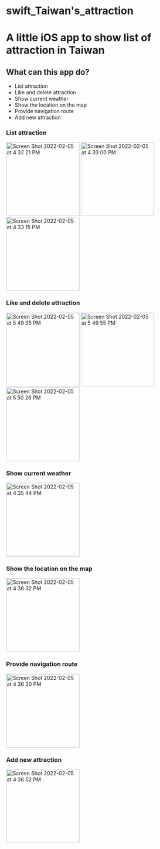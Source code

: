 # swift_Taiwan's_attraction
# A little iOS app to show list of attraction in Taiwan
## What can this app do?
- List attraction
- Like and delete attraction
- Show current weather
- Show the location on the map
- Provide navigation route
- Add new attraction

### List attraction
<p float="left">
  <img width="200" alt="Screen Shot 2022-02-05 at 4 32 21 PM" src="https://user-images.githubusercontent.com/79236612/152636300-d8a6677e-4006-475b-9004-290291a71125.png">
  <img width="200" alt="Screen Shot 2022-02-05 at 4 33 00 PM" src="https://user-images.githubusercontent.com/79236612/152636611-d0f4bbbf-78d5-42c5-b2b0-2e6290d949cb.png">
  <img width="200" alt="Screen Shot 2022-02-05 at 4 33 15 PM" src="https://user-images.githubusercontent.com/79236612/152636617-63e7fbd2-b55a-45ff-9060-9ef4767defb3.png">
</p>

### Like and delete attraction
<p float="left">
  <img width="200" alt="Screen Shot 2022-02-05 at 5 49 35 PM" src="https://user-images.githubusercontent.com/79236612/152636870-334a315e-9162-459a-8e44-1788c3499f20.png">
  <img width="200" alt="Screen Shot 2022-02-05 at 5 49 55 PM" src="https://user-images.githubusercontent.com/79236612/152636886-23a53f17-48bd-4b1e-8d87-c99f7dc0309c.png">
  <img width="200" alt="Screen Shot 2022-02-05 at 5 50 26 PM" src="https://user-images.githubusercontent.com/79236612/152636888-11df35fb-84ba-4310-bcd0-6d84930fb79c.png">

</p>


### Show current weather
<img width="200" alt="Screen Shot 2022-02-05 at 4 35 44 PM" src="https://user-images.githubusercontent.com/79236612/152636327-a4b8dfc0-9230-4c31-9f5e-cf3cc5a0426c.png">

### Show the location on the map
<img width="200" alt="Screen Shot 2022-02-05 at 4 36 32 PM" src="https://user-images.githubusercontent.com/79236612/152636349-7774dd54-5303-4c8e-9ef1-a213eddb2f1e.png">

### Provide navigation route
<img width="200" alt="Screen Shot 2022-02-05 at 4 36 20 PM" src="https://user-images.githubusercontent.com/79236612/152636375-40387f99-1233-4528-812b-c4fd1017e009.png">

### Add new attraction
<img width="200" alt="Screen Shot 2022-02-05 at 4 36 52 PM" src="https://user-images.githubusercontent.com/79236612/152636403-8a477217-6945-4db2-a687-9fd0d203c233.png">


